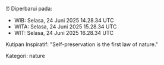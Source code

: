 ⏰ Diperbarui pada:
- WIB: Selasa, 24 Juni 2025 14.28.34 UTC
- WITA: Selasa, 24 Juni 2025 15.28.34 UTC
- WIT: Selasa, 24 Juni 2025 16.28.34 UTC

Kutipan Inspiratif:
"Self-preservation is the first law of nature."


Kategori: nature

